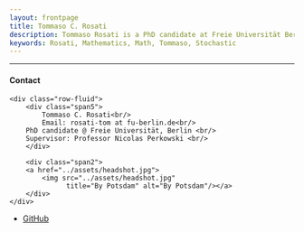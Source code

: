 ```yaml
---
layout: frontpage
title: Tommaso C. Rosati
description: Tommaso Rosati is a PhD candidate at Freie Universität Berlin.
keywords: Rosati, Mathematics, Math, Tommaso, Stochastic
---
```

---


<div class="container">
<h4><a name="contact"></a>Contact</h4>

    <div class="row-fluid">
        <div class="span5">
            Tommaso C. Rosati<br/>
            Email: rosati-tom at fu-berlin.de<br/>
	    PhD candidate @ Freie Universität, Berlin <br/>
	    Supervisor: Professor Nicolas Perkowski <br/>
        </div>

        <div class="span2">
        <a href="../assets/headshot.jpg">
            <img src="../assets/headshot.jpg"
                  title="By Potsdam" alt="By Potsdam"/></a>
        </div>
    </div>
</div>

<!--[curriculum vitae ![CV as pdf]({{ BASE_PATH }}/pages/icons16/pdf-icon.png)]({{ BASE_PATH }}/assets/CV.pdf)<br/>-->


<div class="navbar">
  <div class="navbar-inner">
      <ul class="nav">
          <li><a href="https://github.com/rosati-tom">GitHub</a></li>
      </ul>
  </div>
</div>
